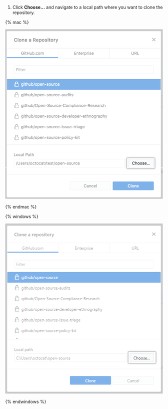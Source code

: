 1. Click **Choose...** and navigate to a local path where you want to clone the repository.

  {% mac %}

  ![El botón Choose (Elegir)](/assets/images/help/desktop/clone-choose-button-mac.png)

  {% endmac %}

  {% windows %}

  ![El botón Choose (Elegir)](/assets/images/help/desktop/clone-choose-button-win.png)

  {% endwindows %}
